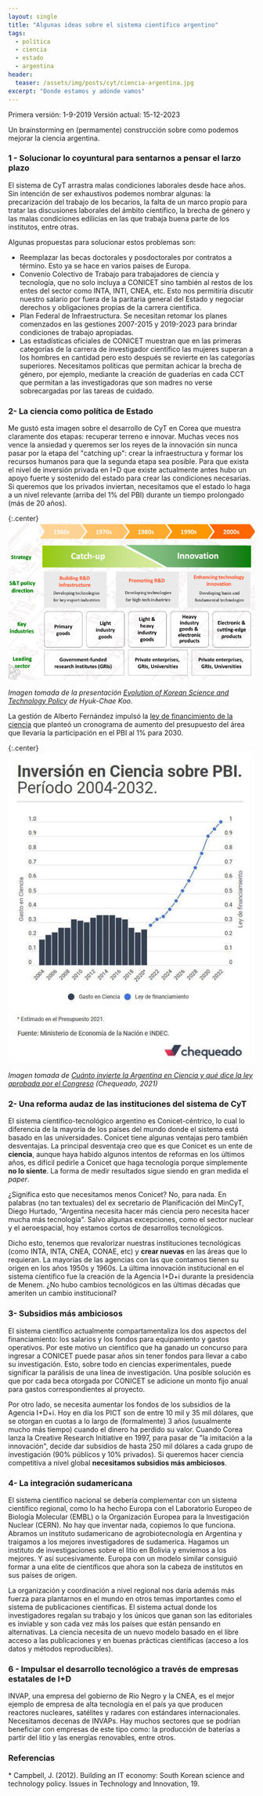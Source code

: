 ```yaml
---
layout: single
title: "Algunas ideas sobre el sistema científico argentino"
tags:
  - política
  - ciencia
  - estado
  - argentina
header:
  teaser: /assets/img/posts/cyt/ciencia-argentina.jpg
excerpt: "Donde estamos y adónde vamos"
---
```


Primera versión: 1-9-2019
Versión actual: 15-12-2023

Un brainstorming en (permamente) construcción sobre como podemos mejorar la ciencia argentina.

<h3>1 - Solucionar lo coyuntural para sentarnos a pensar el larzo plazo</h3>
El sistema de CyT arrastra malas condiciones laborales desde hace años. Sin intención de ser exhaustivos podemos nombrar algunas: la precarización del trabajo de los becarios, la falta de un marco propio para tratar las discusiones laborales del ámbito científico, la brecha de género y las malas condiciones edilicias en las que trabaja buena parte de los institutos, entre otras.

Algunas propuestas para solucionar estos problemas son:
* Reemplazar las becas doctorales y posdoctorales por contratos a término. Esto ya se hace en varios paises de Europa.
* Convenio Colectivo de Trabajo para trabajadores de ciencia y tecnología, que no solo incluya a CONICET sino también al restos de los entes del sector como INTA, INTI, CNEA, etc. Esto nos permitiría discutir nuestro salario por fuera de la paritaria general del Estado y negociar derechos y obligaciones propias de la carrera científica.
* Plan Federal de Infraestructura. Se necesitan retomar los planes comenzados en las gestiones 2007-2015 y 2019-2023 para brindar condiciones de trabajo apropiadas.
* Las estadísticas oficiales de CONICET muestran que en las primeras categorías de la carrera de investigador científico las mujeres superan a los hombres en cantidad pero esto después se revierte en las categorías superiores. Necesitamos políticas que permitan achicar la brecha de género, por ejemplo, mediante la creación de guaderías en cada CCT que permitan a las investigadoras que son madres no verse sobrecargadas por las tareas de cuidado.

<h3>2- La ciencia como política de Estado</h3>
Me gustó esta imagen sobre el desarrollo de CyT en Corea que muestra claramente dos etapas: recuperar terreno e innovar. Muchas veces nos vence la ansiedad y queremos ser los reyes de la innovación sin nunca pasar por la etapa del "catching up": crear la infraestructura y formar los recursos humanos para que la segunda etapa sea posible. Para que exista el nivel de inversión privada en I+D que existe actualmente antes hubo un apoyo fuerte y sostenido del estado para crear las condiciones necesarias. Si queremos que los privados inviertan, necesitamos que el estado lo haga a un nivel relevante (arriba del 1% del PBI) durante un tiempo prolongado (más de 20 años).

{:.center}
![corea](/assets/img/posts/cyt/corea.png)
<br>
<p class="center"><i>Imagen tomada de la presentación <a href="https://www.access4.eu/_media/Korea_ST_Policy_Koo.pdf">Evolution of Korean Science and Technology Policy</a> de Hyuk-Chae Koo.</i></p>

La gestión de Alberto Fernández impulsó la <a href="https://servicios.infoleg.gob.ar/infolegInternet/anexos/345000-349999/347804/norma.htm">ley de financimiento de la ciencia</a> que planteó un cronograma de aumento del presupuesto del área que llevaría la participación en el PBI al 1% para 2030.

{:.center}
![corea](/assets/img/estado-ciencia/ley-de-financiamiento.jpg)
<br>
<p class="center"><i>Imagen tomada de <a href="https://chequeado.com/hilando-fino/cuanto-invierte-la-argentina-en-ciencia-y-que-dice-el-proyecto-aprobado-por-diputados/">Cuánto invierte la Argentina en Ciencia y qué dice la ley aprobada por el Congreso</a> (Chequeado, 2021)</i></p>

<h3>2- Una reforma audaz de las instituciones del sistema de CyT</h3>
El sistema cíentifico-tecnológico argentino es Conicet-céntrico, lo cual lo diferencia de la mayoría de los países del mundo donde el sistema está basado en las universidades. Conicet tiene algunas ventajas pero también desventajas. La principal desventaja creo que es que Conicet es un ente de <strong>ciencia</strong>, aunque haya habido algunos intentos de reformas en los últimos años, es difícil pedirle a Conicet que haga tecnología porque simplemente <strong>no lo siente</strong>. La forma de medir resultados sigue siendo en gran medida el <i>paper</i>.

¿Significa esto que necesitamos menos Conicet? No, para nada. En palabras (no tan textuales) del ex secretario de Planificación del MinCyT, Diego Hurtado, "Argentina necesita hacer más ciencia pero necesita hacer mucha más tecnología". Salvo algunas excepciones, como el sector nuclear y el aeroespacial, hoy estamos cortos de desarrollos tecnológicos. 

Dicho esto, tenemos que revalorizar nuestras instituciones tecnológicas (como INTA, INTA, CNEA, CONAE, etc) y <strong>crear nuevas</strong> en las áreas que lo requieran. La mayorías de las agencias con las que contamos tienen su origen en los años 1950s y 1960s. La última innovación institucional en el sistema cíentifico fue la creación de la Agencia I+D+i durante la presidencia de Menem. ¿No hubo cambios tecnológicos en las últimas décadas que ameriten un cambio institucional?

<h3>3- Subsidios más ambiciosos</h3>
El sistema científico actualmente compartamentaliza los dos aspectos del financiamiento: los salarios y los fondos para equipamiento y gastos operativos. Por este motivo un científico que ha ganado un concurso para ingresar a CONICET puede pasar años sin tener fondos para llevar a cabo su investigación. Esto, sobre todo en ciencias experimentales, puede significar la parálisis de una línea de investigación. Una posible solución es que por cada beca otorgada por CONICET se adicione un monto fijo anual para gastos correspondientes al proyecto.

Por otro lado, se necesita aumentar los fondos de los subsidios de la Agencia I+D+i. Hoy en día los PICT son de entre 10 mil y 35 mil dólares, que se otorgan en cuotas a lo largo de (formalmente) 3 años (usualmente mucho más tiempo) cuando el dinero ha perdido su valor. Cuando Corea lanza la Creative Research Initiative en 1997, para pasar de "la imitación a la innovación", decide dar subsidios de hasta 250 mil dólares a cada grupo de investigación (90% públicos y 10% privados). Si queremos hacer ciencia competitiva a nivel global <strong>necesitamos subsidios más ambiciosos</strong>. 

<h3>4- La integración sudamericana</h3>
El sistema científico nacional se debería complementar con un sistema científico regional, como lo ha hecho Europa con el  Laboratorio Europeo de Biología Molecular (EMBL) o la Organización Europea para la Investigación Nuclear (CERN). No hay que inventar nada, copiemos lo que funciona. Abramos un instituto sudamericano de agrobiotecnología en Argentina y traigamos a los mejores investigadores de sudamerica. Hagamos un instituto de investigaciones sobre el litio en Bolivia y enviemos a los mejores. Y así sucesivamente. Europa con un modelo similar consiguió formar a una elite de científicos que ahora son la cabeza de institutos en sus países de origen.

La organización y coordinación a nivel regional nos daría además más fuerza para plantarnos en el mundo en otros temas importantes como el sistema de publicaciones científicas. El sistema actual donde los investigadores regalan su trabajo y los únicos que ganan son las editoriales es inviable y son cada vez más los países que están pensando en alternativas. La ciencia necesita de un nuevo modelo basado en el libre acceso a las publicaciones y en buenas prácticas científicas (acceso a los datos y métodos reproducibles).

<h3>6 - Impulsar el desarrollo tecnológico a través de empresas estatales de I+D</h3> 
INVAP, una empresa del gobierno de Rio Negro y la CNEA, es el mejor ejemplo de empresa de alta tecnología en el país ya que producen reactores nucleares, satélites y radares con estándares internacionales. Necesitamos decenas de INVAPs. Hay muchos sectores que se podrían beneficiar con empresas de este tipo como: la producción de baterías a partir del litio y las energías renovables, entre otros.

<h3> Referencias</h3>
* Campbell, J. (2012). Building an IT economy: South Korean science and technology policy. Issues in Technology and Innovation, 19.
